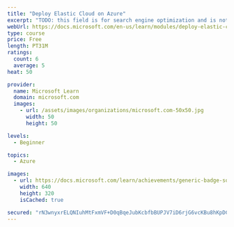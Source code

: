 ```yaml
---
title: "Deploy Elastic Cloud on Azure"
excerpt: "TODO: this field is for search engine optimization and is not user-visible; use 2-3 complete, grammatically correct sentences to describe the module; include relevant search keywords."
webUrl: https://docs.microsoft.com/en-us/learn/modules/deploy-elastic-cloud-azure/
type: course
price: Free
length: PT31M
ratings:
  count: 6
  average: 5
heat: 50

provider:
  name: Microsoft Learn
  domain: microsoft.com
  images:
    - url: /assets/images/organizations/microsoft.com-50x50.jpg
      width: 50
      height: 50

levels:
  - Beginner

topics:
  - Azure

images:
  - url: https://docs.microsoft.com/learn/achievements/generic-badge-social.png
    width: 640
    height: 320
    isCached: true

secured: "rN3wnyxrELQNIuhMtFxmVF+D0qBqeJubKcbfbBUPJV7iD6rjG6vcKBu8hKpDCFQOL/JU5ba/UqcaHnplE3PoqXpinCFarOhuBeITvHBzFtcnzWcKtczNmoBemWJKNodiR0qVkKI6zsNHJHJe3/IXNFJ4hTCd/cLb6t+nMIlUG7Xt4cMIn4YdjpLdAr6WUrPpvCyR9HvQgtD5IR7tBCtSN1m+uYSlR76PNV+WXbVQxIhC3cRsttQoT4zosgTzYmfpB4ADsFEcRmm8lu+5ICYQ5c0IfnMGOQrRWdGklBeAIinulOhJ9Z/VjaVXe6SThEAQRjxBk+6tiiKvoTNxbgGUloV//SQZbBvevsN5wcd+kluv7b8ErhGdAI4VUIDMtljkMFXNtGRVcPALDFFLaNzBvLaaQI5MnxYK5Sy3oEKA+Yk=;hLWaknFQG64Za+b5hchrwQ=="
---
```


